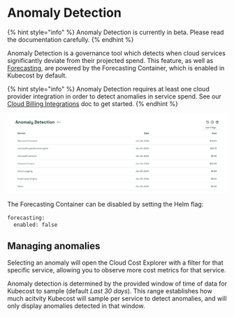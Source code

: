 # Anomaly Detection

{% hint style="info" %}
Anomaly Detection is currently in beta. Please read the documentation carefully.
{% endhint %}

Anomaly Detection is a governance tool which detects when cloud services significantly deviate from their projected spend. This feature, as well as [Forecasting](anomaly-detection.md#forecasting), are powered by the Forecasting Container, which is enabled in Kubecost by default.

{% hint style="info" %}
Anomaly Detection requires at least one cloud provider integration in order to detect anomalies in service spend. See our [Cloud Billing Integrations](/install-and-configure/install/cloud-integration/README.md) doc to get started.
{% endhint %}

![Anomaly detection](/images/anomalydetection.png)

The Forecasting Container can be disabled by setting the Helm flag:

```
forecasting:
  enabled: false

```

## Managing anomalies

Selecting an anomaly will open the Cloud Cost Explorer with a filter for that specific service, allowing you to observe more cost metrics for that service.

Anomaly detection is determined by the provided window of time of data for Kubecost to sample (default *Last 30 days*). This range establishes how much acitvity Kubecost will sample per service to detect anomalies, and will only display anomalies detected in that window.